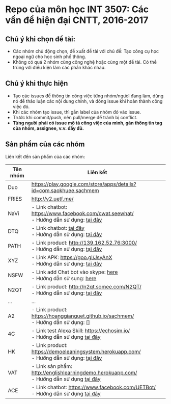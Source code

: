 ﻿# Repo của môn học INT 3507: Các vấn đề hiện đại CNTT, 2016-2017

## Chú ý khi chọn đề tài:
- Các nhóm chủ động chọn, đề xuất đề tài với chủ đề: Tạo công cụ học ngoại ngữ cho học sinh phổ thông.
- Không có quá 2 nhóm cùng công nghệ hoặc cùng một đề tài. Có thể trùng với điều kiện làm các phần khác nhau.
 
## Chú ý khi thực hiện
- Tạo các issues để thông tin công việc từng nhóm/người đang làm, dùng nó để thảo luận các nội dung chính, và đóng issue khi hoàn thành công việc đó.
- Khi các nhóm tạo issue, thì gắn label của nhóm đó vào issue.
- Trước khi commit/push, nên pull/merge để tránh bị conflict.
- **Từng người phải có issue mô tả công việc của mình, gán thông tin tag của nhóm, assignee, v.v. đầy đủ.**

## Sản phẩm của các nhóm
Liên kết đến sản phẩm của các nhóm:

| Tên nhóm | Liên kết  |
|---|---|
| Duo | https://play.google.com/store/apps/details?id=com.saokhuee.sachmem  |
| FRIES  | http://v2.uetf.me/ |
| NaVi  | - Link chatbot: https://www.facebook.com/cwat.seewhat/ <br/> - Hướng dẫn sử dụng: [tại đây](https://github.com/trieudh58/int3507-2016/blob/master/NaVi/README.md)|
| DTQ  | - Link chatbot: [tại đây](https://www.facebook.com/Learning-English-Bot-302820536747403/) <br/> - Hướng dẫn sử dụng: [tại đây](https://github.com/truonganhhoang/int3507-2016/tree/master/DTQ)|
| PATH  | - Link product: http://139.162.52.76:3000/ <br/> - Hướng dẫn sử dụng: [tại đây](https://drive.google.com/file/d/0B2Jn2nDeL0uUbDlmdVozazFLZU0/view?usp=sharing) |
| XYZ  | - Link APK:  https://goo.gl/JsyAnX <br/> - Hướng dẫn sử dụng: [tại đây](https://github.com/trangnt58/int3507-2016/blob/master/xyz/README.md) |
| NSFW | - Link add Chat bot vào skype: [here](https://join.skype.com/bot/455b9e86-db27-4a3a-86c8-df9cc15ccc09) <br/> - Hướng dẫn sử sụng: [here](https://github.com/truonganhhoang/int3507-2016/blob/master/NSFW/FAQ%20Bot%20V2/README.md)
| N2QT  | - Link product: http://n2qt.somee.com/N2QT/ <br/> - Hướng dẫn sử dụng: [tại đây](https://github.com/truonganhhoang/int3507-2016/blob/master/N2QT/README.md) |
| ...  | ... |
| A2 | - Link product: https://hoanggianguet.github.io/sachmem/ <br/> - Hướng dẫn sử dụng: [] |
| 4C | - Link test Alexa Skill: https://echosim.io/ <br/> - Hướng dẫn sử dụng [tại đây](https://github.com/truonganhhoang/int3507-2016/commit/275c5e14a81bdcfbae0909afc29d2f249b4a8f9d)|
| HK | - Link product: https://demoeleaningsystem.herokuapp.com/ <br/> - Hướng dẫn sử dụng: [tại đây](https://github.com/truonganhhoang/int3507-2016/blob/master/HK/README.md) |
| VAT | - Link sản phẩm: http://englishlearningdemo.herokuapp.com/ <br> - Hướng dẫn sử dụng [tại đây](https://github.com/truonganhhoang/int3507-2016/blob/master/VAT/README.md)
| ACE  | - Link chatbot: https://www.facebook.com/UETBot/ <br> - Hướng dẫn sử dụng [tại đây](https://github.com/truonganhhoang/int3507-2016/blob/master/ACE/README.md)|
